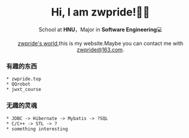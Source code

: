 <div align="center">

# Hi, I am zwpride!👨‍🎓

School at **HNU**，Major in **Software Engineering**💻
  
<a href="zwpride.top">zwpride's world</a>,this is my website.Maybe you can contact me with zwpride@163.com.

</div>

### 有趣的东西
~~~~~~~~~~~~~~~~~~~~~~~~~~~~~~~~~~~~~~~~~~~~~~~~~~~~~~~~~
* zwpride.top
* QQrobot
* jwxt_course
~~~~~~~~~~~~~~~~~~~~~~~~~~~~~~~~~~~~~~~~~~~~~~~~~~~~~~~~~

### 无趣的灵魂
~~~~~~~~~~~~~~~~~~~~~~~~~~~~~~~~~~~~~~~~~~~~~~~~~~~~~~~~~
* JDBC -> Hibernate -> Mybatis -> ?SQL
* C/C++ -> STL -> ?
* something interesting
~~~~~~~~~~~~~~~~~~~~~~~~~~~~~~~~~~~~~~~~~~~~~~~~~~~~~~~~~
